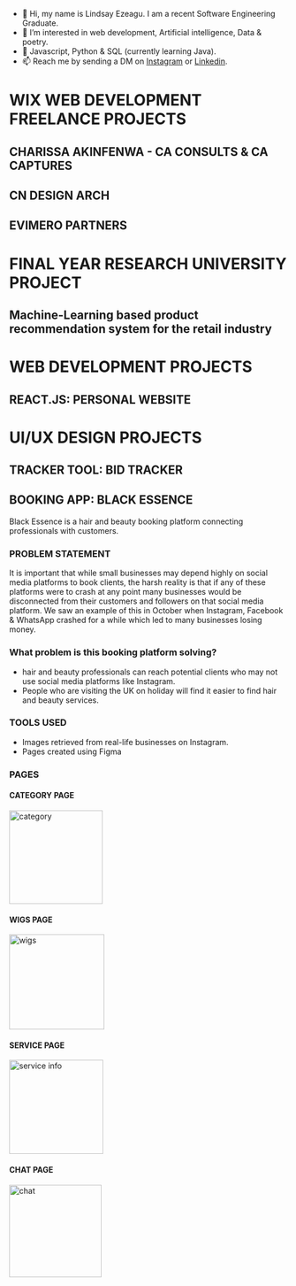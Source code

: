 - 👋 Hi, my name is Lindsay Ezeagu. I am a recent Software Engineering Graduate.
- 👀 I’m interested in web development, Artificial intelligence, Data & poetry.
- 🌱 Javascript, Python & SQL (currently learning Java).
- 📫 Reach me by sending a DM on [Instagram](https://www.instagram.com/lindsay.tech/) or 
[Linkedin](https://www.linkedin.com/in/lindsayezeagu/).

<!---
LindsayEzeagu/LindsayEzeagu is a ✨ special ✨ repository because its `README.md` (this file) appears on your GitHub profile.
You can click the Preview link to take a look at your changes.
--->

# WIX WEB DEVELOPMENT FREELANCE PROJECTS
## CHARISSA AKINFENWA - CA CONSULTS & CA CAPTURES 

## CN DESIGN ARCH 

## EVIMERO PARTNERS 

# FINAL YEAR RESEARCH UNIVERSITY PROJECT 
## Machine-Learning based product recommendation system for the retail industry

# WEB DEVELOPMENT PROJECTS 
## REACT.JS: PERSONAL WEBSITE

# UI/UX DESIGN PROJECTS 
## TRACKER TOOL: BID TRACKER 

## BOOKING APP: BLACK ESSENCE 

Black Essence is a hair and beauty booking platform connecting professionals with customers.

### PROBLEM STATEMENT 
 It is important that while small businesses may depend highly on social media platforms to book clients, the harsh reality is that if any of these platforms were to crash at any point many businesses would be disconnected from their customers and followers on that social media platform. We saw an example of this in October when Instagram, Facebook & WhatsApp crashed for a while which led to many businesses losing money.
 
### What problem is this booking platform solving?
- hair and beauty professionals can reach potential clients who may not use social media platforms like Instagram. 
- People who are visiting the UK on holiday will find it easier to find hair and beauty services. 


### TOOLS USED 
- Images retrieved from real-life businesses on Instagram. 
- Pages created using Figma 

### PAGES
#### CATEGORY PAGE 
<img width="169" alt="category" src="https://user-images.githubusercontent.com/93843883/142600254-3b54ee7f-4d55-4160-a7e8-857670e734cc.png">

#### WIGS PAGE 
<img width="172" alt="wigs" src="https://user-images.githubusercontent.com/93843883/142599785-451db0b2-2ad9-4ca1-8d8e-174843d9f871.PNG">

#### SERVICE PAGE 
<img width="170" alt="service info" src="https://user-images.githubusercontent.com/93843883/142600218-efd46902-33dd-41de-af8f-2a94063dda30.PNG">

#### CHAT PAGE 
<img width="167" alt="chat" src="https://user-images.githubusercontent.com/93843883/142600295-5e44d729-7c94-4607-920b-10a6cfbd10c4.PNG">
